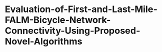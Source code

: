 # Evaluation-of-First-and-Last-Mile-FALM-Bicycle-Network-Connectivity-Using-Proposed-Novel-Algorithms